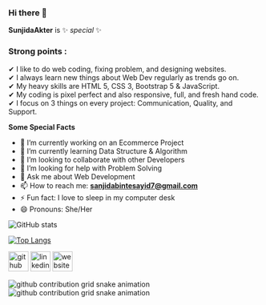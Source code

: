 ### Hi there 👋
**SunjidaAkter** is ✨ _special_ ✨

### Strong points :
 ✔ I like to do web coding, fixing problem, and designing websites. </br>
 ✔ I always learn new things about Web Dev regularly as trends go on. </br>
 ✔ My heavy skills are HTML 5, CSS 3, Bootstrap 5 & JavaScript. </br>
 ✔ My coding is pixel perfect and also responsive, full, and fresh hand code. </br>
 ✔ I focus on 3 things on every project: Communication, Quality, and Support. </br>


**Some Special Facts**

 - 🔭 I’m currently working on an Ecommerce Project
 - 🌱 I’m currently learning Data Structure & Algorithm
 - 👯 I’m looking to collaborate with other Developers
 - 🤔 I’m looking for help with Problem Solving
 - 💬 Ask me about Web Development
 - 📫 How to reach me: **sanjidabintesayid7@gmail.com**
 - ⚡ Fun fact: I love to sleep in my computer desk
 - 😄 Pronouns: She/Her

![GitHub stats](https://github-readme-stats.vercel.app/api?username=SunjidaAkter&show_icons=true&count_private=true)

[![Top Langs](https://github-readme-stats.vercel.app/api/top-langs/?username=SunjidaAkter)](https://github.com/anuraghazra/github-readme-stats)

[<img src='https://cdn.jsdelivr.net/npm/simple-icons@3.0.1/icons/github.svg' alt='github' height='40'>](https://github.com/SunjidaAkter)    [<img src='https://cdn.jsdelivr.net/npm/simple-icons@3.0.1/icons/linkedin.svg' alt='linkedin' height='40'>](https://www.linkedin.com/in/https://www.linkedin.com/in/sanjida-akter-6804bb215//)     [<img src='https://cdn.jsdelivr.net/npm/simple-icons@3.0.1/icons/icloud.svg' alt='website' height='40'>](https://sunjida-akter-portfolio.netlify.app/)  



![github contribution grid snake animation](https://raw.githubusercontent.com/SunjidaAkter/SunjidaAkter/output/github-contribution-grid-snake-dark.svg#gh-dark-mode-only)![github contribution grid snake animation](https://raw.githubusercontent.com/SunjidaAkter/SunjidaAkter/output/github-contribution-grid-snake.svg#gh-light-mode-only)

